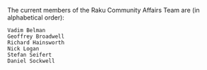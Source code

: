 The current members of the Raku Community Affairs Team are (in alphabetical order):

    Vadim Belman
    Geoffrey Broadwell
    Richard Hainsworth
    Nick Logan
    Stefan Seifert
    Daniel Sockwell
